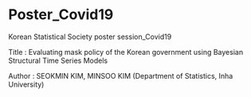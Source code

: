 # Poster_Covid19
Korean Statistical Society poster session_Covid19

Title : Evaluating mask policy of the Korean government using Bayesian Structural Time Series Models

Author : SEOKMIN KIM, MINSOO KIM (Department of Statistics, Inha University)
